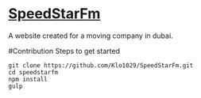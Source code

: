 # [SpeedStarFm](https://klo1029.github.io/SpeedStarFm/)

A website created for a moving company in dubai.

#Contribution
Steps to get started 
```
git clone https://github.com/Klo1029/SpeedStarFm.git
cd speedstarfm
npm install
gulp
```
 
